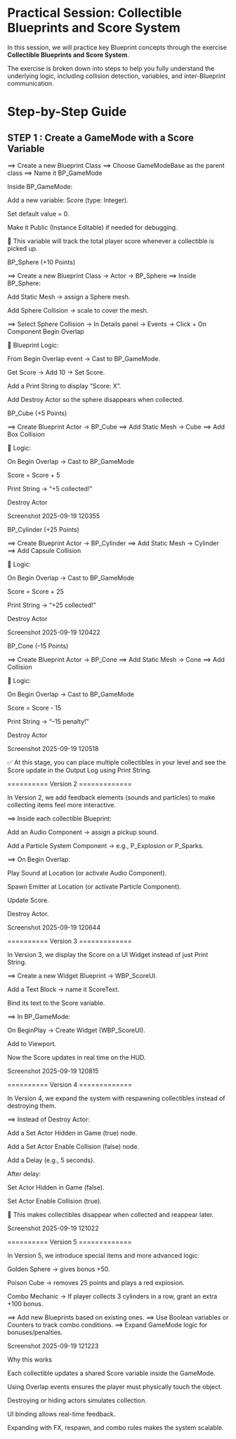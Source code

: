 # Practical Session: Collectible Blueprints and Score System

In this session, we will practice key Blueprint concepts through the exercise **Collectible Blueprints and Score System**.

The exercise is broken down into steps to help you fully understand the underlying logic, including collision detection, variables, and inter-Blueprint communication.

# Step-by-Step Guide
## STEP 1 : Create a GameMode with a Score Variable  

==> Create a new Blueprint Class
==> Choose GameModeBase as the parent class
==> Name it BP_GameMode

Inside BP_GameMode:

Add a new variable: Score (type: Integer).

Set default value = 0.

Make it Public (Instance Editable) if needed for debugging.

📌 This variable will track the total player score whenever a collectible is picked up.



BP_Sphere (+10 Points)

==> Create a new Blueprint Class → Actor → BP_Sphere
==> Inside BP_Sphere:

Add Static Mesh → assign a Sphere mesh.

Add Sphere Collision → scale to cover the mesh.

==> Select Sphere Collision → In Details panel → Events → Click + On Component Begin Overlap

📌 Blueprint Logic:

From Begin Overlap event → Cast to BP_GameMode.

Get Score → Add 10 → Set Score.

Add a Print String to display “Score: X”.

Add Destroy Actor so the sphere disappears when collected.


BP_Cube (+5 Points)

==> Create Blueprint Actor → BP_Cube
==> Add Static Mesh → Cube
==> Add Box Collision

📌 Logic:

On Begin Overlap → Cast to BP_GameMode

Score = Score + 5

Print String → “+5 collected!”

Destroy Actor

Screenshot 2025-09-19 120355

BP_Cylinder (+25 Points)

==> Create Blueprint Actor → BP_Cylinder
==> Add Static Mesh → Cylinder
==> Add Capsule Collision

📌 Logic:

On Begin Overlap → Cast to BP_GameMode

Score = Score + 25

Print String → “+25 collected!”

Destroy Actor

Screenshot 2025-09-19 120422

BP_Cone (–15 Points)

==> Create Blueprint Actor → BP_Cone
==> Add Static Mesh → Cone
==> Add Collision

📌 Logic:

On Begin Overlap → Cast to BP_GameMode

Score = Score - 15

Print String → “–15 penalty!”

Destroy Actor

Screenshot 2025-09-19 120518

✅ At this stage, you can place multiple collectibles in your level and see the Score update in the Output Log using Print String.

========== Version 2 =============

In Version 2, we add feedback elements (sounds and particles) to make collecting items feel more interactive.

==> Inside each collectible Blueprint:

Add an Audio Component → assign a pickup sound.

Add a Particle System Component → e.g., P_Explosion or P_Sparks.

==> On Begin Overlap:

Play Sound at Location (or activate Audio Component).

Spawn Emitter at Location (or activate Particle Component).

Update Score.

Destroy Actor.

Screenshot 2025-09-19 120644

========== Version 3 =============

In Version 3, we display the Score on a UI Widget instead of just Print String.

==> Create a new Widget Blueprint → WBP_ScoreUI.

Add a Text Block → name it ScoreText.

Bind its text to the Score variable.

==> In BP_GameMode:

On BeginPlay → Create Widget (WBP_ScoreUI).

Add to Viewport.

Now the Score updates in real time on the HUD.

Screenshot 2025-09-19 120815

========== Version 4 =============

In Version 4, we expand the system with respawning collectibles instead of destroying them.

==> Instead of Destroy Actor:

Add a Set Actor Hidden in Game (true) node.

Add a Set Actor Enable Collision (false) node.

Add a Delay (e.g., 5 seconds).

After delay:

Set Actor Hidden in Game (false).

Set Actor Enable Collision (true).

📌 This makes collectibles disappear when collected and reappear later.

Screenshot 2025-09-19 121022

========== Version 5 =============

In Version 5, we introduce special items and more advanced logic:

Golden Sphere → gives bonus +50.

Poison Cube → removes 25 points and plays a red explosion.

Combo Mechanic → If player collects 3 cylinders in a row, grant an extra +100 bonus.

==> Add new Blueprints based on existing ones.
==> Use Boolean variables or Counters to track combo conditions.
==> Expand GameMode logic for bonuses/penalties.

Screenshot 2025-09-19 121223

Why this works

Each collectible updates a shared Score variable inside the GameMode.

Using Overlap events ensures the player must physically touch the object.

Destroying or hiding actors simulates collection.

UI binding allows real-time feedback.

Expanding with FX, respawn, and combo rules makes the system scalable.
